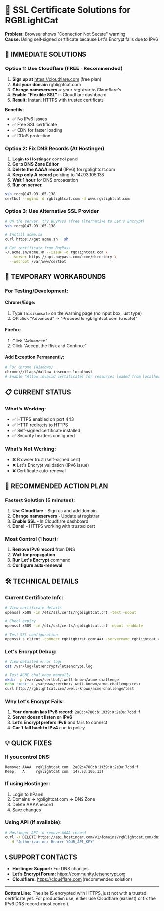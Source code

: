 # 🔐 SSL Certificate Solutions for RGBLightCat

**Problem:** Browser shows "Connection Not Secure" warning  
**Cause:** Using self-signed certificate because Let's Encrypt fails due to IPv6

## 🚀 IMMEDIATE SOLUTIONS

### Option 1: Use Cloudflare (FREE - Recommended)
1. **Sign up at** https://cloudflare.com (free plan)
2. **Add your domain** rgblightcat.com
3. **Change nameservers** at your registrar to Cloudflare's
4. **Enable "Flexible SSL"** in Cloudflare dashboard
5. **Result:** Instant HTTPS with trusted certificate

**Benefits:**
- ✅ No IPv6 issues
- ✅ Free SSL certificate
- ✅ CDN for faster loading
- ✅ DDoS protection

### Option 2: Fix DNS Records (At Hostinger)
1. **Login to Hostinger** control panel
2. **Go to DNS Zone Editor**
3. **Delete the AAAA record** (IPv6) for rgblightcat.com
4. **Keep only A record** pointing to 147.93.105.138
5. **Wait 1 hour** for DNS propagation
6. **Run on server:**
```bash
ssh root@147.93.105.138
certbot --nginx -d rgblightcat.com -d www.rgblightcat.com
```

### Option 3: Use Alternative SSL Provider
```bash
# On the server, try BuyPass (free alternative to Let's Encrypt)
ssh root@147.93.105.138

# Install acme.sh
curl https://get.acme.sh | sh

# Get certificate from BuyPass
~/.acme.sh/acme.sh --issue -d rgblightcat.com \
  --server https://api.buypass.com/acme/directory \
  --webroot /var/www/certbot
```

## 🔧 TEMPORARY WORKAROUNDS

### For Testing/Development:

#### Chrome/Edge:
1. Type `thisisunsafe` on the warning page (no input box, just type)
2. OR click "Advanced" → "Proceed to rgblightcat.com (unsafe)"

#### Firefox:
1. Click "Advanced"
2. Click "Accept the Risk and Continue"

#### Add Exception Permanently:
```bash
# For Chrome (Windows)
chrome://flags/#allow-insecure-localhost
# Enable "Allow invalid certificates for resources loaded from localhost"
```

## 📋 CURRENT STATUS

### What's Working:
- ✅ HTTPS enabled on port 443
- ✅ HTTP redirects to HTTPS
- ✅ Self-signed certificate installed
- ✅ Security headers configured

### What's Not Working:
- ❌ Browser trust (self-signed cert)
- ❌ Let's Encrypt validation (IPv6 issue)
- ❌ Certificate auto-renewal

## 🎯 RECOMMENDED ACTION PLAN

### Fastest Solution (5 minutes):
1. **Use Cloudflare** - Sign up and add domain
2. **Change nameservers** - Update at registrar
3. **Enable SSL** - In Cloudflare dashboard
4. **Done!** - HTTPS working with trusted cert

### Most Control (1 hour):
1. **Remove IPv6 record** from DNS
2. **Wait for propagation**
3. **Run Let's Encrypt** command
4. **Configure auto-renewal**

## 🛠️ TECHNICAL DETAILS

### Current Certificate Info:
```bash
# View certificate details
openssl x509 -in /etc/ssl/certs/rgblightcat.crt -text -noout

# Check expiry
openssl x509 -in /etc/ssl/certs/rgblightcat.crt -noout -enddate

# Test SSL configuration
openssl s_client -connect rgblightcat.com:443 -servername rgblightcat.com
```

### Let's Encrypt Debug:
```bash
# View detailed error logs
cat /var/log/letsencrypt/letsencrypt.log

# Test ACME challenge manually
mkdir -p /var/www/certbot/.well-known/acme-challenge
echo "test" > /var/www/certbot/.well-known/acme-challenge/test
curl http://rgblightcat.com/.well-known/acme-challenge/test
```

### Why Let's Encrypt Fails:
1. **Your domain has IPv6 record:** `2a02:4780:b:1939:0:2e3a:7cbd:f`
2. **Server doesn't listen on IPv6**
3. **Let's Encrypt prefers IPv6** and fails to connect
4. **Can't fall back to IPv4** due to policy

## 💡 QUICK FIXES

### If you control DNS:
```
Remove: AAAA  rgblightcat.com  2a02:4780:b:1939:0:2e3a:7cbd:f
Keep:   A     rgblightcat.com  147.93.105.138
```

### If using Hostinger:
1. Login to hPanel
2. Domains → rgblightcat.com → DNS Zone
3. Delete AAAA record
4. Save changes

### Using API (if available):
```bash
# Hostinger API to remove AAAA record
curl -X DELETE https://api.hostinger.com/v1/domains/rgblightcat.com/dns/AAAA \
  -H "Authorization: Bearer YOUR_API_KEY"
```

## 📞 SUPPORT CONTACTS

- **Hostinger Support:** For DNS changes
- **Let's Encrypt Forum:** https://community.letsencrypt.org
- **Cloudflare:** https://cloudflare.com (recommended solution)

---

**Bottom Line:** The site IS encrypted with HTTPS, just not with a trusted certificate yet. For production use, either use Cloudflare (easiest) or fix the IPv6 DNS record (most control).